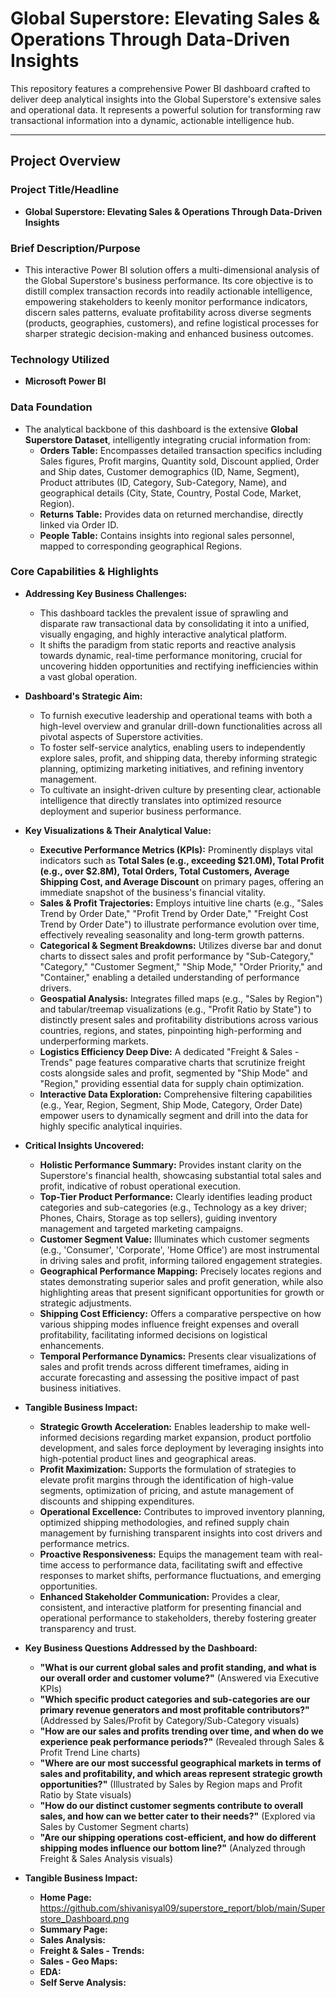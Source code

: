 # Global Superstore: Elevating Sales & Operations Through Data-Driven Insights

This repository features a comprehensive Power BI dashboard crafted to deliver deep analytical insights into the Global Superstore's extensive sales and operational data. It represents a powerful solution for transforming raw transactional information into a dynamic, actionable intelligence hub.

---

## Project Overview

### Project Title/Headline
* **Global Superstore: Elevating Sales & Operations Through Data-Driven Insights**

### Brief Description/Purpose
* This interactive Power BI solution offers a multi-dimensional analysis of the Global Superstore's business performance. Its core objective is to distill complex transaction records into readily actionable intelligence, empowering stakeholders to keenly monitor performance indicators, discern sales patterns, evaluate profitability across diverse segments (products, geographies, customers), and refine logistical processes for sharper strategic decision-making and enhanced business outcomes.

### Technology Utilized
* **Microsoft Power BI**

### Data Foundation
* The analytical backbone of this dashboard is the extensive **Global Superstore Dataset**, intelligently integrating crucial information from:
    * **Orders Table:** Encompasses detailed transaction specifics including Sales figures, Profit margins, Quantity sold, Discount applied, Order and Ship dates, Customer demographics (ID, Name, Segment), Product attributes (ID, Category, Sub-Category, Name), and geographical details (City, State, Country, Postal Code, Market, Region).
    * **Returns Table:** Provides data on returned merchandise, directly linked via Order ID.
    * **People Table:** Contains insights into regional sales personnel, mapped to corresponding geographical Regions.

### Core Capabilities & Highlights

* **Addressing Key Business Challenges:**
    * This dashboard tackles the prevalent issue of sprawling and disparate raw transactional data by consolidating it into a unified, visually engaging, and highly interactive analytical platform.
    * It shifts the paradigm from static reports and reactive analysis towards dynamic, real-time performance monitoring, crucial for uncovering hidden opportunities and rectifying inefficiencies within a vast global operation.

* **Dashboard's Strategic Aim:**
    * To furnish executive leadership and operational teams with both a high-level overview and granular drill-down functionalities across all pivotal aspects of Superstore activities.
    * To foster self-service analytics, enabling users to independently explore sales, profit, and shipping data, thereby informing strategic planning, optimizing marketing initiatives, and refining inventory management.
    * To cultivate an insight-driven culture by presenting clear, actionable intelligence that directly translates into optimized resource deployment and superior business performance.

* **Key Visualizations & Their Analytical Value:**
    * **Executive Performance Metrics (KPIs):** Prominently displays vital indicators such as **Total Sales (e.g., exceeding $21.0M), Total Profit (e.g., over $2.8M), Total Orders, Total Customers, Average Shipping Cost, and Average Discount** on primary pages, offering an immediate snapshot of the business's financial vitality.
    * **Sales & Profit Trajectories:** Employs intuitive line charts (e.g., "Sales Trend by Order Date," "Profit Trend by Order Date," "Freight Cost Trend by Order Date") to illustrate performance evolution over time, effectively revealing seasonality and long-term growth patterns.
    * **Categorical & Segment Breakdowns:** Utilizes diverse bar and donut charts to dissect sales and profit performance by "Sub-Category," "Category," "Customer Segment," "Ship Mode," "Order Priority," and "Container," enabling a detailed understanding of performance drivers.
    * **Geospatial Analysis:** Integrates filled maps (e.g., "Sales by Region") and tabular/treemap visualizations (e.g., "Profit Ratio by State") to distinctly present sales and profitability distributions across various countries, regions, and states, pinpointing high-performing and underperforming markets.
    * **Logistics Efficiency Deep Dive:** A dedicated "Freight & Sales - Trends" page features comparative charts that scrutinize freight costs alongside sales and profit, segmented by "Ship Mode" and "Region," providing essential data for supply chain optimization.
    * **Interactive Data Exploration:** Comprehensive filtering capabilities (e.g., Year, Region, Segment, Ship Mode, Category, Order Date) empower users to dynamically segment and drill into the data for highly specific analytical inquiries.

* **Critical Insights Uncovered:**
    * **Holistic Performance Summary:** Provides instant clarity on the Superstore's financial health, showcasing substantial total sales and profit, indicative of robust operational execution.
    * **Top-Tier Product Performance:** Clearly identifies leading product categories and sub-categories (e.g., Technology as a key driver; Phones, Chairs, Storage as top sellers), guiding inventory management and targeted marketing campaigns.
    * **Customer Segment Value:** Illuminates which customer segments (e.g., 'Consumer', 'Corporate', 'Home Office') are most instrumental in driving sales and profit, informing tailored engagement strategies.
    * **Geographical Performance Mapping:** Precisely locates regions and states demonstrating superior sales and profit generation, while also highlighting areas that present significant opportunities for growth or strategic adjustments.
    * **Shipping Cost Efficiency:** Offers a comparative perspective on how various shipping modes influence freight expenses and overall profitability, facilitating informed decisions on logistical enhancements.
    * **Temporal Performance Dynamics:** Presents clear visualizations of sales and profit trends across different timeframes, aiding in accurate forecasting and assessing the positive impact of past business initiatives.

* **Tangible Business Impact:**
    * **Strategic Growth Acceleration:** Enables leadership to make well-informed decisions regarding market expansion, product portfolio development, and sales force deployment by leveraging insights into high-potential product lines and geographical areas.
    * **Profit Maximization:** Supports the formulation of strategies to elevate profit margins through the identification of high-value segments, optimization of pricing, and astute management of discounts and shipping expenditures.
    * **Operational Excellence:** Contributes to improved inventory planning, optimized shipping methodologies, and refined supply chain management by furnishing transparent insights into cost drivers and performance metrics.
    * **Proactive Responsiveness:** Equips the management team with real-time access to performance data, facilitating swift and effective responses to market shifts, performance fluctuations, and emerging opportunities.
    * **Enhanced Stakeholder Communication:** Provides a clear, consistent, and interactive platform for presenting financial and operational performance to stakeholders, thereby fostering greater transparency and trust.

* **Key Business Questions Addressed by the Dashboard:**
    * **"What is our current global sales and profit standing, and what is our overall order and customer volume?"** (Answered via Executive KPIs)
    * **"Which specific product categories and sub-categories are our primary revenue generators and most profitable contributors?"** (Addressed by Sales/Profit by Category/Sub-Category visuals)
    * **"How are our sales and profits trending over time, and when do we experience peak performance periods?"** (Revealed through Sales & Profit Trend Line charts)
    * **"Where are our most successful geographical markets in terms of sales and profitability, and which areas represent strategic growth opportunities?"** (Illustrated by Sales by Region maps and Profit Ratio by State visuals)
    * **"How do our distinct customer segments contribute to overall sales, and how can we better cater to their needs?"** (Explored via Sales by Customer Segment charts)
    * **"Are our shipping operations cost-efficient, and how do different shipping modes influence our bottom line?"** (Analyzed through Freight & Sales Analysis visuals)

* **Tangible Business Impact:**
    * **Home Page:**
      https://github.com/shivanisyal09/superstore_report/blob/main/Superstore_Dashboard.png
    * **Summary Page:**
    * **Sales Analysis:**
    * **Freight & Sales - Trends:**
    * **Sales - Geo Maps:**
    * **EDA:**
    * **Self Serve Analysis:**
